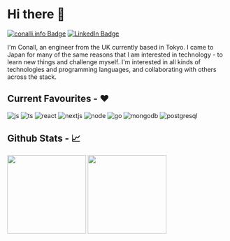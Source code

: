 # Hi there :vulcan_salute:

[![conalli.info Badge](https://img.shields.io/badge/conalli.info-informational?style=flat&logoColor=white&color=0D76A8)](https://www.conalli.info/)
[![LinkedIn Badge](https://img.shields.io/badge/LinkedIn-Profile-informational?style=flat&logo=linkedin&logoColor=white&color=0D76A8)](https://www.linkedin.com/in/conalli/)
<!--
**conalli/conalli** is a ✨ _special_ ✨ repository because its `README.md` (this file) appears on your GitHub profile.

Here are some ideas to get you started:

- 🔭 I’m currently working on ...
- 🌱 I’m currently learning ...
- 👯 I’m looking to collaborate on ...
- 🤔 I’m looking for help with ...
- 💬 Ask me about ...
- 📫 How to reach me: ...
- 😄 Pronouns: ...
- ⚡ Fun fact: ...
-->

I'm Conall, an engineer from the UK currently based in Tokyo. I came to Japan for many of the same reasons that I am interested in technology - to learn new things and challenge myself. I'm interested in all kinds of technologies and programming languages, and collaborating with others across the stack. 

## Current Favourites - :hearts:
![js](https://img.shields.io/badge/JavaScript-informational?style=flat&logo=javascript&logoColor=black&color=F7DF1E)
![ts](https://img.shields.io/badge/TypeScript-informational?style=flat&logo=typescript&logoColor=white&color=3178C6)
![react](https://img.shields.io/badge/React-informational?style=flat&logo=react&logoColor=white&color=61dafb)
![nextjs](https://img.shields.io/badge/Next.js-informational?style=flat&logo=nextdotjs&logoColor=white&color=000000)
![node](https://img.shields.io/badge/Node.js-informational?style=flat&logo=nodedotjs&logoColor=white&color=339933)
![go](https://img.shields.io/badge/Go-informational?style=flat&logo=go&logoColor=white&color=00ADD8)
![mongodb](https://img.shields.io/badge/MongoDB-informational?style=flat&logo=mongodb&logoColor=47A248&color=white)
![postgresql](https://img.shields.io/badge/Postgres-informational?style=flat&logo=postgresql&logoColor=white&color=4169E1)

## Github Stats - :chart_with_upwards_trend:
<p>
<img height="180em" src="https://github-readme-stats.vercel.app/api?username=conalli&hide=stars&count_private=true&show_icons=true&theme=swift&hide_rank=true"/>
<img height="180em" src="https://github-readme-stats.vercel.app/api/top-langs/?username=conalli&layout=compact&theme=swift&langs_count=6"/>
</p>
